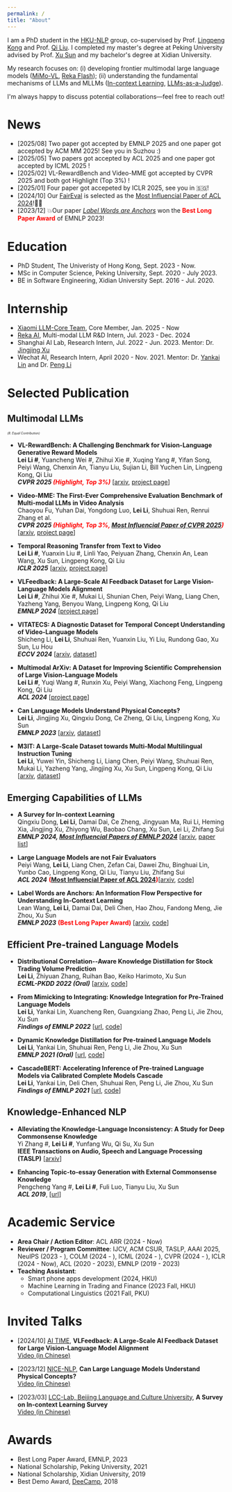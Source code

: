 ```yaml
---
permalink: /
title: "About"
---
```


I am a PhD student in the [HKU-NLP](https://hkunlp.github.io/) group, co-supervised by Prof. [Lingpeng Kong](https://ikekonglp.github.io/) and Prof. [Qi Liu](https://leuchine.github.io/). I completed my master's degree at Peking University advised by Prof. [Xu Sun](https://xusun26.github.io/) and my bachelor's degree at Xidian University.

My research focuses on:
(i) developing frontier multimodal large language models ([MiMo-VL](https://arxiv.org/abs/2506.03569), [Reka Flash](https://arxiv.org/abs/2404.12387));
(ii) understanding the fundamental mechanisms of LLMs and MLLMs ([In-context Learning](https://arxiv.org/abs/2305.14160), [LLMs-as-a-Judge](https://arxiv.org/abs/2305.17926)).


I'm always happy to discuss potential collaborations—feel free to reach out!


News
=====
* [2025/08] Two paper got accepted by EMNLP 2025 and one paper got accepted by ACM MM 2025! See you in Suzhou :)  
* [2025/05] Two papers got accepted by ACL 2025 and one paper got accepted by ICML 2025 ! 
* [2025/02] VL-RewardBench and Video-MME got accepted by CVPR 2025 and both got Highlight (Top 3%) ! 
* [2025/01] Four paper got accepeted by ICLR 2025, see you in 🇸🇬!
* [2024/10] Our [FairEval](https://aclanthology.org/2024.acl-long.511/) is selected as the [Most Influencial Paper of ACL 2024](https://www.paperdigest.org/2024/09/most-influential-acl-papers-2024-09/)!👑👑
* [2023/12] :boom:Our paper *[Label Words are Anchors](https://aclanthology.org/2023.emnlp-main.609/)* won the <span style="color:red">**Best Long Paper Award**</span> of EMNLP 2023! 



Education
=====
* PhD Student, The Univeristy of Hong Kong, Sept. 2023 - Now.
* MSc in Computer Science, Peking University, Sept. 2020 - July 2023.
* BE in Software Engineering, Xidian University Sept. 2016 - Jul. 2020.


Internship
======
* [Xiaomi LLM-Core Team](https://huggingface.co/XiaomiMiMo), Core Member, Jan. 2025 - Now 
* [Reka AI](https://reka.ai/), Multi-modal LLM R&D Intern, Jul. 2023 - Dec. 2024
* Shanghai AI Lab, Research Intern, Jul. 2022 - Jun. 2023.
  Mentor: Dr. [Jingjing Xu](https://jingjingxu.com/)
* Wechat AI, Research Intern, April 2020 - Nov. 2021. 
  Mentor: Dr. [Yankai Lin](https://linyankai.github.io/) and Dr. [Peng Li](https://www.lpeng.net/)

Selected Publication
======


Multimodal LLMs 
------

*<span style="font-size: 0.5em;">(#: Equal Contribution)</span>*


* **VL-RewardBench: A Challenging Benchmark for Vision-Language Generative Reward Models**  
**Lei Li #**, Yuancheng Wei #, Zhihui Xie #, Xuqing Yang #, Yifan Song, Peiyi Wang, Chenxin An, Tianyu Liu, Sujian Li, Bill Yuchen Lin, Lingpeng Kong, Qi Liu   
***CVPR 2025 <span style="color:red">(Highlight, Top 3%)</span>*** [[arxiv](https://arxiv.org/abs/2411.17451), [project page](https://vl-rewardbench.github.io/)]

* **Video-MME: The First-Ever Comprehensive Evaluation Benchmark of Multi-modal LLMs in Video Analysis**  
Chaoyou Fu, Yuhan Dai, Yongdong Luo, **Lei Li**, Shuhuai Ren, Renrui Zhang et al.    
***CVPR 2025 <span style="color:red">(Highlight, Top 3%, [Most Influencial Paper of CVPR 2025](https://resources.paperdigest.org/2025/09/most-influential-cvpr-papers-2025-09-version/))</span>*** [[arxiv](https://arxiv.org/abs/2405.21075), [project page](https://video-mme.github.io/home_page.html)]



* **Temporal Reasoning Transfer from Text to Video**   
**Lei Li #**, Yuanxin Liu #, Linli Yao, Peiyuan Zhang, Chenxin An, Lean Wang, Xu Sun, Lingpeng Kong, Qi Liu  
***ICLR 2025*** [[arxiv](https://arxiv.org/abs/2410.06166), [project page](https://video-t3.github.io/)]



* **VLFeedback: A Large-Scale AI Feedback Dataset for Large Vision-Language Models Alignment**    
**Lei Li #**, Zhihui Xie #, Mukai Li, Shunian Chen, Peiyi Wang, Liang Chen, Yazheng Yang, Benyou Wang, Lingpeng Kong, Qi Liu    
 ***EMNLP 2024*** [[project page](https://vlf-silkie.github.io/)]


* **VITATECS: A Diagnostic Dataset for Temporal Concept Understanding of Video-Language Models**   
  Shicheng Li, **Lei Li**, Shuhuai Ren, Yuanxin Liu, Yi Liu, Rundong Gao, Xu Sun, Lu Hou  
  ***ECCV 2024*** [[arxiv](https://arxiv.org/abs/2311.17404), [dataset](https://huggingface.co/datasets/lscpku/VITATECS)] 



* **Multimodal ArXiv: A Dataset for Improving Scientific Comprehension of Large Vision-Language Models**   
  **Lei Li #**, Yuqi Wang #, Runxin Xu, Peiyi Wang, Xiachong Feng, Lingpeng Kong, Qi Liu    
  ***ACL 2024*** [[project page](https://mm-arxiv.github.io/)]


* **Can Language Models Understand Physical Concepts?**  
  **Lei Li**, Jingjing Xu, Qingxiu Dong, Ce Zheng, Qi Liu, Lingpeng Kong, Xu Sun  
  ***EMNLP 2023*** [[arxiv](https://arxiv.org/pdf/2305.14057.pdf), [dataset](https://github.com/TobiasLee/VEC)]



* **M3IT: A Large-Scale Dataset towards Multi-Modal Multilingual Instruction Tuning**   
**Lei Li**, Yuwei Yin, Shicheng Li, Liang Chen, Peiyi Wang, Shuhuai Ren, Mukai Li, Yazheng Yang, Jingjing Xu, Xu Sun, Lingpeng Kong, Qi Liu   
[[arxiv](https://arxiv.org/pdf/2306.04387.pdf), [dataset](https://huggingface.co/datasets/MMInstruction/M3IT)]



Emerging Capabilities of LLMs
------


* **A Survey for In-context Learning**  
  Qingxiu Dong, **Lei Li**, Damai Dai, Ce Zheng, Jingyuan Ma, Rui Li, Heming Xia, Jingjing Xu, Zhiyong Wu, Baobao Chang, Xu Sun, Lei Li, Zhifang Sui   
  ***EMNLP 2024, [Most Influencial Papers of EMNLP 2024](https://resources.paperdigest.org/2025/03/most-influential-emnlp-papers-2025-03-version/)*** [[arxiv](https://arxiv.org/pdf/2301.00234.pdf), [paper list](https://github.com/dqxiu/ICL_PaperList)]


* **Large Language Models are not Fair Evaluators**  
  Peiyi Wang, **Lei Li**, Liang Chen, Zefan Cai, Dawei Zhu, Binghuai Lin, Yunbo Cao, Lingpeng Kong, Qi Liu, Tianyu Liu, Zhifang Sui   
  ***ACL 2024***  <span style="color:red">**([Most Influencial Paper of ACL 2024](https://resources.paperdigest.org/2025/03/most-influential-acl-papers-2025-03-version/))**</span>[[arxiv](https://arxiv.org/abs/2305.17926), [code](https://github.com/i-Eval/FairEval)]


* **Label Words are Anchors: An Information Flow Perspective for Understanding In-Context Learning**  
  Lean Wang, **Lei Li**, Damai Dai, Deli Chen, Hao Zhou, Fandong Meng, Jie Zhou, Xu Sun  
  ***EMNLP 2023***  <span style="color:red">**(Best Long Paper Award)**</span> [[arxiv](https://arxiv.org/pdf/2305.14160.pdf), [code](https://github.com/lancopku/label-words-are-anchors)] 


Efficient Pre-trained Language Models
------


* **Distributional Correlation--Aware Knowledge Distillation for Stock Trading Volume Prediction**   
  **Lei Li**, Zhiyuan Zhang, Ruihan Bao, Keiko Harimoto, Xu Sun   
  ***ECML-PKDD 2022 (Oral)*** [[arxiv](https://arxiv.org/pdf/2208.07232.pdf), [code](https://github.com/lancopku/DCKD)] 

* **From Mimicking to Integrating: Knowledge Integration for Pre-Trained Language Models**   
  **Lei Li**, Yankai Lin, Xuancheng Ren, Guangxiang Zhao, Peng Li, Jie Zhou, Xu Sun  
  ***Findings of EMNLP 2022*** [[url](https://aclanthology.org/2022.findings-emnlp.477), [code](https://github.com/lancopku/MUKI)]


* **Dynamic Knowledge Distillation for Pre-trained Language Models**  
  **Lei Li**, Yankai Lin, Shuhuai Ren, Peng Li, Jie Zhou, Xu Sun  
  ***EMNLP 2021 (Oral)*** [[url](https://aclanthology.org/2021.emnlp-main.31/), [code](https://github.com/lancopku/DynamicKD)]


* **CascadeBERT: Accelerating Inference of Pre-trained Language Models via Calibrated Complete Models Cascade**  
  **Lei Li**, Yankai Lin, Deli Chen, Shuhuai Ren, Peng Li, Jie Zhou, Xu Sun  
  ***Findings of EMNLP 2021*** [[url](https://aclanthology.org/2021.findings-emnlp.43), [code](https://github.com/lancopku/cascadebert)]


Knowledge-Enhanced NLP
------


* **Alleviating the Knowledge-Language Inconsistency: A Study for Deep Commonsense Knowledge**  
  Yi Zhang #, **Lei Li #**, Yunfang Wu, Qi Su, Xu Sun  
  **IEEE Transactions on Audio, Speech and Language Processing (TASLP)** [[arxiv](https://arxiv.org/pdf/2105.13607.pdf)]

* **Enhancing Topic-to-essay Generation with External Commonsense Knowledge**  
  Pengcheng Yang #, **Lei Li #**, Fuli Luo, Tianyu Liu, Xu Sun  
  ***ACL 2019***, [[url](https://aclanthology.org/P19-1193/)] 



Academic Service
=====
- **Area Chair / Action Editor**: ACL ARR (2024 - Now)
- **Reviewer / Program Committee**: IJCV, ACM CSUR, TASLP, AAAI 2025, NeuIPS (2023 - ), COLM (2024 - ), ICML (2024 - ), CVPR (2024 - ), ICLR (2024 - Now), ACL (2020 - 2023), EMNLP (2019 - 2023)
- **Teaching Assistant**: 
  - Smart phone apps development (2024, HKU)
  - Machine Learning in Trading and Finance (2023 Fall, HKU)
  - Computational Linguistics (2021 Fall, PKU)


Invited Talks
=====
- [2024/10] [AI TIME](https://space.bilibili.com/503316308), **VLFeedback: A Large-Scale AI Feedback Dataset for Large Vision-Language Model Alignment**   
  [Video (in Chinese)](https://www.bilibili.com/video/BV1FDyBYbEw1)

- [2023/12] [NICE-NLP](https://nice-nlp.github.io/), **Can Large Language Models Understand Physical Concepts?**   
  [Video (in Chinese)](https://www.bilibili.com/video/BV1Mi4y1z7q2)

- [2023/03] [LCC-Lab, Beijing Language and Culture University](https://blcu-lcclab.cn/), **A Survey on In-context Learning Survey**  
  [Video (in Chinese)](https://www.bilibili.com/video/BV1aT411k7TF)


Awards
======
* Best Long Paper Award, EMNLP, 2023 
* National Scholarship, Peking University, 2021
* National Scholarship, Xidian University, 2019 
* Best Demo Award, [DeeCamp](https://deecamp.com/), 2018



